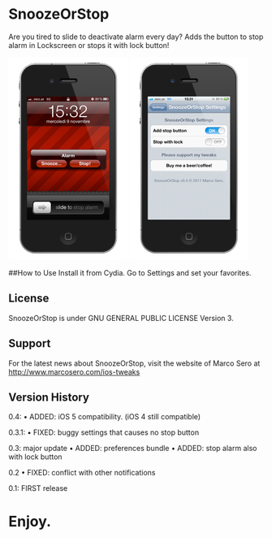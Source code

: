 # SnoozeOrStop
Are you tired to slide to deactivate alarm every day? Adds the button to stop alarm in Lockscreen or stops it with lock button!

![](https://github.com/MarcoSero/SnoozeOrStop/raw/master/images/iPhone1.png)
![](https://github.com/MarcoSero/SnoozeOrStop/raw/master/images/iphone2.png)

##How to Use
Install it from Cydia.
Go to Settings and set your favorites.

## License
SnoozeOrStop is under GNU GENERAL PUBLIC LICENSE Version 3.

## Support
For the latest news about SnoozeOrStop, visit the website of Marco Sero at http://www.marcosero.com/ios-tweaks

## Version History
0.4:
• ADDED: iOS 5 compatibility. (iOS 4 still compatible)

0.3.1:
• FIXED: buggy settings that causes no stop button

0.3: major update
• ADDED: preferences bundle
• ADDED: stop alarm also with lock button

0.2
• FIXED: conflict with other notifications

0.1: FIRST release

# Enjoy.